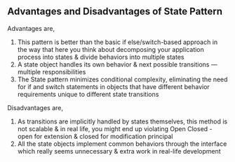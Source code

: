 ## Advantages and Disadvantages of State Pattern

Advantages are,

1. This pattern is better than the basic if else/switch-based approach in the way that here you think about decomposing your application process into states & divide behaviors into multiple states
2. A state object handles its own behavior & next possible transitions — multiple responsibilities
3. The State pattern minimizes conditional complexity, eliminating the need for if and switch statements in objects that have different behavior requirements unique to different state transitions

Disadvantages are,

1. As transitions are implicitly handled by states themselves, this method is not scalable & in real life, you might end up violating Open Closed - open for extension & closed for modification principal
2. All the state objects implement common behaviors through the interface which really seems unnecessary & extra work in real-life development

